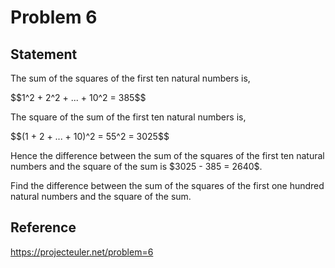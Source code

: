 # Problem 6

## Statement

<p>The sum of the squares of the first ten natural numbers is,</p>
$$1^2 + 2^2 + ... + 10^2 = 385$$
<p>The square of the sum of the first ten natural numbers is,</p>
$$(1 + 2 + ... + 10)^2 = 55^2 = 3025$$
<p>Hence the difference between the sum of the squares of the first ten natural numbers and the square of the sum is $3025 - 385 = 2640$.</p>
<p>Find the difference between the sum of the squares of the first one hundred natural numbers and the square of the sum.</p>

## Reference
https://projecteuler.net/problem=6
